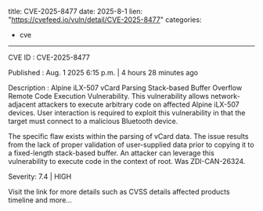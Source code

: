  
title: CVE-2025-8477
date: 2025-8-1
lien: "https://cvefeed.io/vuln/detail/CVE-2025-8477"
categories:
  - cve
---

CVE ID : CVE-2025-8477

Published :  Aug. 1
2025
6:15 p.m. | 4 hours
28 minutes ago

Description : Alpine iLX-507 vCard Parsing Stack-based Buffer Overflow Remote Code Execution Vulnerability. This vulnerability allows network-adjacent attackers to execute arbitrary code on affected Alpine iLX-507 devices. User interaction is required to exploit this vulnerability in that the target must connect to a malicious Bluetooth device.

The specific flaw exists within the parsing of vCard data. The issue results from the lack of proper validation of user-supplied data prior to copying it to a fixed-length stack-based buffer. An attacker can leverage this vulnerability to execute code in the context of root. Was ZDI-CAN-26324.

Severity: 7.4 | HIGH

Visit the link for more details
such as CVSS details
affected products
timeline
and more...

